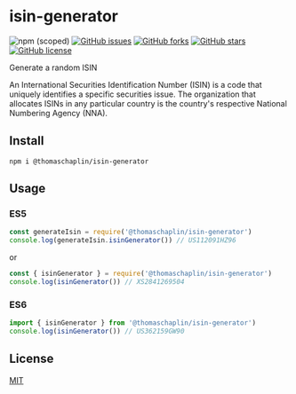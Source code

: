 # isin-generator
![npm (scoped)](https://img.shields.io/npm/v/@thomaschaplin/isin-generator)
[![GitHub issues](https://img.shields.io/github/issues/thomaschaplin/isin-generator)](https://github.com/thomaschaplin/isin-generator/issues)
[![GitHub forks](https://img.shields.io/github/forks/thomaschaplin/isin-generator)](https://github.com/thomaschaplin/isin-generator/network)
[![GitHub stars](https://img.shields.io/github/stars/thomaschaplin/isin-generator)](https://github.com/thomaschaplin/isin-generator/stargazers)
[![GitHub license](https://img.shields.io/github/license/thomaschaplin/isin-generator)](https://github.com/thomaschaplin/isin-generator/blob/master/LICENSE)

Generate a random ISIN

An International Securities Identification Number (ISIN) is a code that uniquely identifies a specific securities issue. The organization that allocates ISINs in any particular country is the country's respective National Numbering Agency (NNA).

## Install

`npm i @thomaschaplin/isin-generator`

## Usage

### ES5
```js
const generateIsin = require('@thomaschaplin/isin-generator')
console.log(generateIsin.isinGenerator()) // US112091HZ96
```

or

```js
const { isinGenerator } = require('@thomaschaplin/isin-generator')
console.log(isinGenerator()) // XS2841269504
```

### ES6

```js
import { isinGenerator } from '@thomaschaplin/isin-generator')
console.log(isinGenerator()) // US362159GW90
```

## License 
[MIT](./LICENSE)